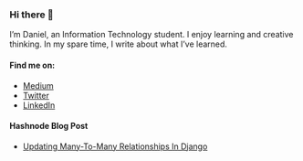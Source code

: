 ### Hi there 👋

I’m Daniel, an Information Technology student. I enjoy learning and creative thinking. In my spare time, I write about what I’ve learned.

#### Find me on:

- [Medium](https://danielcoker.medium.com)
- [Twitter](https://twitter.com/danielcoker_)
- [LinkedIn](https://linkedin.com/in/daniel-coker)

#### Hashnode Blog Post

<!-- HASHNODE:START -->
- [Updating Many-To-Many Relationships In Django](https://danielcoker.hashnode.dev/updating-many-to-many-relationships-in-django)
<!-- HASHNODE:END -->
